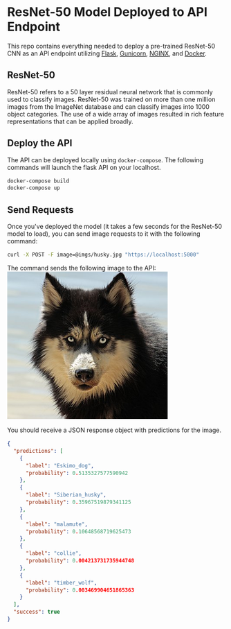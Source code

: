 # ResNet-50 Model Deployed to API Endpoint  
This repo contains everything needed to deploy a pre-trained ResNet-50 CNN as an API endpoint utilizing [Flask](https://flask.palletsprojects.com/en/1.1.x/), [Gunicorn](https://gunicorn.org/), [NGINX](https://www.nginx.com/), and [Docker](https://www.docker.com/).  

## ResNet-50
ResNet-50 refers to a 50 layer residual neural network that is commonly used to classify images. ResNet-50 was trained on more than one million images from the ImageNet database and can classify images into 1000 object categories. The use of a wide array of images resulted in rich feature representations that can be applied broadly.  

## Deploy the API  
The API can be deployed locally using `docker-compose`. The following commands will launch the flask API on your localhost.  

```bash  
docker-compose build  
docker-compose up
```  

## Send Requests  
Once you've deployed the model (it takes a few seconds for the ResNet-50 model to load), you can send image requests to it with the following command:  

```bash  
curl -X POST -F image=@imgs/husky.jpg "https://localhost:5000"
```  

The command sends the following image to the API:  
![](imgs/husky.jpg)

You should receive a JSON response object with predictions for the image.  

```json  
{
  "predictions": [
    {
      "label": "Eskimo_dog",
      "probability": 0.5135327577590942
    },
    {
      "label": "Siberian_husky",
      "probability": 0.35967519879341125
    },
    {
      "label": "malamute",
      "probability": 0.10648568719625473
    },
    {
      "label": "collie",
      "probability": 0.004213731735944748
    },
    {
      "label": "timber_wolf",
      "probability": 0.003469904651865363
    }
  ],
  "success": true
}  
```
